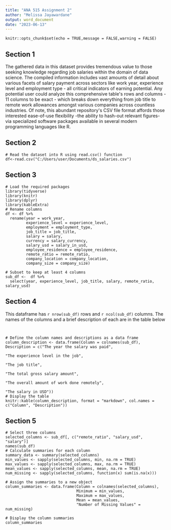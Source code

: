```yaml
---
title: "ANA 515 Assignment 2"
author: "Melissa Jayawardane"
output: word_document
date: "2023-06-13"
---
```


```{r setup, include=FALSE}
knitr::opts_chunk$set(echo = TRUE,message = FALSE,warning = FALSE)
```

## Section 1
The gathered data in this dataset provides tremendous value to those seeking knowledge regarding job salaries within the domain of data science. The compiled information includes vast amounts of detail about various facets of salary payment across sectors like work year, experience level and employment type - all critical indicators of earning potential. Any potential user could analyze this comprehensive table's rows and columns - 11 columns to be exact - which breaks down everything from job title to remote work allowances amongst various companies across countless industries. Of note, this abundant repository's CSV file format affords those interested ease-of-use flexibility -the ability to hash-out relevant figures- via specialized software packages available in several modern programming languages like R.

## Section 2
```{r Loading Data}
# Read the dataset into R using read.csv() function
df<-read.csv("C:/Users/user/Documents/ds_salaries.csv") 
```

## Section 3
```{r Data Cleaning}
# Load the required packages
library(tidyverse)
library(knitr)
library(dplyr)
library(kableExtra)
# Rename columns
df <- df %>%
  rename(year = work_year,
         experience_level = experience_level,
         employment = employment_type,
         job_title = job_title,
         salary = salary,
         currency = salary_currency,
         salary_usd = salary_in_usd,
         employee_residence = employee_residence,
         remote_ratio = remote_ratio,
         company_location = company_location,
         company_size = company_size)

# Subset to keep at least 4 columns
sub_df <-  df %>%
  select(year, experience_level, job_title, salary, remote_ratio, salary_usd)
```

## Section 4
This dataframe has `r nrow(sub_df)` rows and `r ncol(sub_df)` columns. The names of the columns and a brief description of each are in the table below
```{r}


# Define the column names and descriptions as a data frame
column_description <- data.frame(Column = colnames(sub_df), Description = c("The year the salary was paid",
                                                                        "The experience level in the job",
                                                                        "The job title",
                                                                        "The total gross salary amount",
                                                                        "The overall amount of work done remotely",
                                                                        "The salary in USD"))
# Display the table
knitr::kable(column_description, format = "markdown", col.names = c("Column", "Description")) 
```

## Section 5
```{r Summary Statistics}
# Select three columns
selected_columns <- sub_df[, c("remote_ratio", "salary_usd", "salary")]
names(sub_df)
# Calculate summaries for each column
summary_data <- summary(selected_columns)
min_values <- sapply(selected_columns, min, na.rm = TRUE)
max_values <- sapply(selected_columns, max, na.rm = TRUE)
mean_values <- sapply(selected_columns, mean, na.rm = TRUE)
num_missing <- sapply(selected_columns, function(x) sum(is.na(x)))

# Assign the summaries to a new object
column_summaries <- data.frame(Column = colnames(selected_columns),
                               Minimum = min_values,
                               Maximum = max_values,
                               Mean = mean_values,
                               "Number of Missing Values" = num_missing)

# Display the column summaries
column_summaries
```
